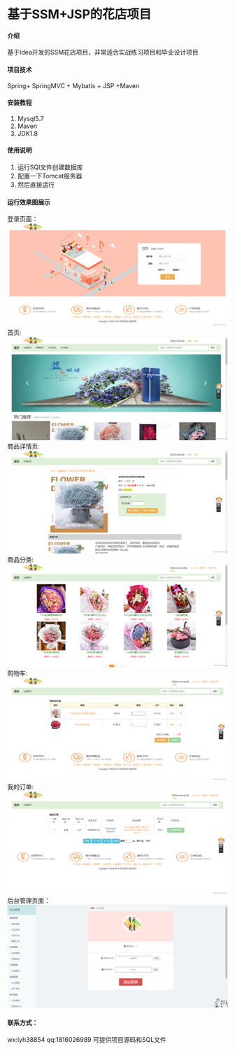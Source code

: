 # 基于SSM+JSP的花店项目

#### 介绍
基于Idea开发的SSM花店项目，非常适合实战练习项目和毕业设计项目

#### 项目技术
Spring+ SpringMVC + Mybatis + JSP +Maven

#### 安装教程
1.  Mysql5.7
2.  Maven
3.  JDK1.8

#### 使用说明
1.  运行SQl文件创建数据库
2.  配置一下Tomcat服务器
3.  然后直接运行

#### 运行效果图展示
登录页面：![输入图片说明](3fe2e533983b4f509b567ce276f00cd1.png)
首页:![输入图片说明](9c06c94ddbe74cc3b2a687349bede502.png)
商品详情页:![输入图片说明](328fc236a2cc4e97ac7198831114ba27.png)
商品分类:![输入图片说明](779fe680e610404da4fc46cf6417f31c.png)
购物车:![输入图片说明](3123cff26de64551aeda59fb12f56368.png)
我的订单:![输入图片说明](074b75dc55be496ea9382411e579e4e0.png)
后台管理页面：![输入图片说明](b5702db7d87440f9bb6e0c3e96315b89.png)

#### 联系方式：
wx:lyh38854
qq:1816026989
可提供项目源码和SQL文件